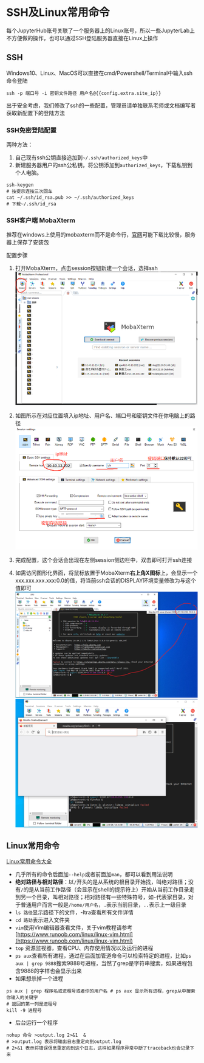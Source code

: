 # SSH及Linux常用命令
每个JupyterHub账号关联了一个服务器上的Linux账号，所以一些JupyterLab上不方便做的操作，也可以通过SSH登陆服务器直接在Linux上操作
## SSH
Windows10、Linux、MacOS可以直接在cmd/Powershell/Terminal中输入ssh命令登陆
```shell
ssh -p 端口号 -i 密钥文件路径 用户名@{{config.extra.site_ip}}
```
出于安全考虑，我们修改了ssh的一些配置，管理员请单独联系老师或文档编写者获取新配置下的登陆方法

### SSH免密登陆配置
两种方法：
1. 自己现有ssh公钥直接追加到`~/.ssh/authorized_keys`中
2. 新建服务器用户的ssh公私钥，将公钥添加到`authorized_keys`，下载私钥到个人电脑。
```
ssh-keygen
# 按提示连按三次回车
cat ~/.ssh/id_rsa.pub >> ~/.ssh/authorized_keys
# 下载~/.ssh/id_rsa
```

### SSH客户端 MobaXterm
推荐在windows上使用的mobaxterm而不是命令行，[官网](https://mobaxterm.mobatek.net/download-home-edition.html)可能下载比较慢，服务器上保存了安装包

配置步骤
1. 打开MobaXterm，点击session按钮新建一个会话，选择ssh
![](../assets/img/moba1.png)

2. 如图所示在对应位置填入ip地址、用户名、端口号和密钥文件在你电脑上的路径
![](../assets/img/moba2.png)

3. 完成配置，这个会话会出现在左侧session侧边栏中，双击即可打开ssh连接
4. 如需访问图形化界面，将鼠标放置于MobaXterm**右上角X图标**上，会显示一个xxx.xxx.xxx.xxx:0.0的值，将当前ssh会话的DISPLAY环境变量修改为与这个值即可
![](../assets/img/moba3.png)
![](../assets/img/moba4.png)

## Linux常用命令
[Linux常用命令大全](https://www.runoob.com/linux/linux-command-manual.html)

+ 几乎所有的命令后面加`--help`或者前面加`man`，都可以看到用法说明
+ **绝对路径与相对路径**：以`/`开头的是从系统的根目录开始找，叫绝对路径；没有`/`的是从当前工作路径（会显示在shell的提示符上）开始从当前工作目录走到另一个目录，叫相对路径；相对路径有一些特殊符号，如`~`代表家目录，对于普通用户而言一般是`/home/用户名`，`.`表示当前目录，`..`表示上一级目录
+ `ls 路径`显示路径下的文件，-ltra查看所有文件详情
+ `cd 路劲`表示进入文件夹
+ `vim`使用Vim编辑器查看文件，关于vim教程请参考[https://www.runoob.com/linux/linux-vim.html](https://www.runoob.com/linux/linux-vim.html)
+ `top` 资源监视器，查看CPU、内存使用情况以及运行的进程
+ `ps aux`查看所有进程，通过在后面加管道命令可以检索特定的进程，比如`ps aux | grep 9888`搜索9888号进程，当然了grep是字符串搜索，如果进程包含9888的字样也会显示出来
+ 如果想杀掉一个进程
```shell
ps aux | grep 程序名或进程号或者你的用户名 # ps aux 显示所有进程，grep从中搜索你输入的关键字
# 返回的第一列是进程号
kill -9 进程号
```
+ 后台运行一个程序
```shell
nohup 命令 >output.log 2>&1  &
# >output.log 表示将输出日志重定向到output.log
# 2>&1 表示将错误信息重定向到这个日志，这样如果程序异常中断了traceback也会记录下来
```